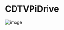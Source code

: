 # CDTVPiDrive

![image](https://github.com/user-attachments/assets/433b4078-b0bd-4e89-8090-4b137aa7cca7)
